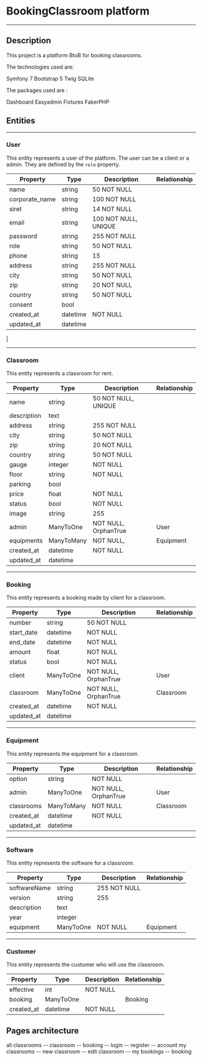 # BookingClassroom platform
---

## Description


This project is a platform BtoB for booking classrooms.

The technologies used are:

Symfony 7
Bootstrap 5
Twig
SQLite

The packages used are : 

Dashboard Easyadmin
Fixtures FakerPHP


## Entities
---

### User

This entity represents a user of the platform. The user can be a client or a admin. They are defined by the ```role``` property.

| Property       | Type      | Description          | Relationship |
|----------------|-----------|----------------------|--------------|
| name           | string    | 50 NOT NULL          |              |
| corporate_name | string    | 100 NOT NULL         |              | 
| siret          | string    | 14 NOT NULL          |              |
| email          | string    | 100 NOT NULL, UNIQUE |              | 
| password       | string    | 255 NOT NULL         |              | 
| role           | string    | 50 NOT NULL          |              |
| phone          | string    | 15                   |              |
| address        | string    | 255 NOT NULL         |              |
| city           | string    | 50 NOT NULL          |              |
| zip            | string    | 20 NOT NULL          |              |
| country        | string    | 50 NOT NULL          |              |
| consent        | bool      |                      |              |
| created_at     | datetime  | NOT NULL             |              |
| updated_at     | datetime  |                      |              |
| 

---

### Classroom

This entity represents a classroom for rent.

| Property    | Type       | Description          | Relationship |
|-------------|------------|----------------------|--------------|
| name        | string     | 50 NOT NULL, UNIQUE  |              | 
| description | text       |                      |              | 
| address     | string     | 255 NOT NULL         |              |
| city        | string     | 50 NOT NULL          |              |
| zip         | string     | 20 NOT NULL          |              |
| country     | string     | 50 NOT NULL          |              |
| gauge       | integer    | NOT NULL             |              |
| floor       | string     | NOT NULL             |              |
| parking     | bool       |                      |              |
| price       | float      | NOT NULL             |              | 
| status      | bool       | NOT NULL             |              |
| image       | string     | 255                  |              |
| admin       | ManyToOne  | NOT NULL, OrphanTrue | User         |
| equipments  | ManyToMany | NOT NULL,            | Equipment    |
| created_at  | datetime   | NOT NULL             |              |
| updated_at  | datetime   |                      |              |

---

### Booking

This entity represents a booking made by client for a classroom.

| Property   | Type      | Description          | Relationship |
|------------|-----------|----------------------|--------------|
| number     | string    | 50 NOT NULL          |              | 
| start_date | datetime  | NOT NULL             |              | 
| end_date   | datetime  | NOT NULL             |              | 
| amount     | float     | NOT NULL             |              |
| status     | bool      | NOT NULL             |              | 
| client     | ManyToOne | NOT NULL, OrphanTrue | User         | 
| classroom  | ManyToOne | NOT NULL, OrphanTrue | Classroom    |
| created_at | datetime  | NOT NULL             |              | 
| updated_at | datetime  |                      |              |

---

### Equipment

This entity represents the equipment for a classroom.

| Property   | Type       | Description          | Relationship |
|------------|------------|----------------------|--------------|
| option     | string     | NOT NULL             |              | 
| admin      | ManyToOne  | NOT NULL, OrphanTrue | User         |
| classrooms | ManyToMany | NOT NULL             | Classroom    | 
| created_at | datetime   | NOT NULL             |              |
| updated_at | datetime   |                      |              |

---

### Software

This entity represents the software for a classroom.

| Property     | Type      | Description  | Relationship |
|--------------|-----------|--------------|--------------|
| softwareName | string    | 255 NOT NULL |              | 
| version      | string    | 255          |              |
| description  | text      |              |              | 
| year         | integer   |              |              |
| equipment    | ManyToOne | NOT NULL     | Equipment    |

---

### Customer

This entity represents the customer who will use the classroom.

| Property   | Type      | Description | Relationship |
|------------|-----------|-------------|--------------|
| effective  | int       | NOT NULL    |              | 
| booking    | ManyToOne |             | Booking      | 
| created_at | datetime  | NOT NULL    |              | 

## Pages architecture

all classrooms -- classroom -- booking -- login -- register -- account
my classrooms -- new classroom -- edit classroom -- my bookings -- booking